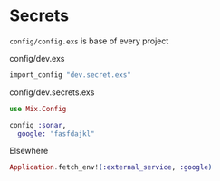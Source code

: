 # Secrets

`config/config.exs`  is base of every project 

config/dev.exs

```elixir
import_config "dev.secret.exs"
```

config/dev.secrets.exs

```elixir
use Mix.Config

config :sonar,
  google: "fasfdajkl"
```

Elsewhere

```elixir
Application.fetch_env!(:external_service, :google)
```

